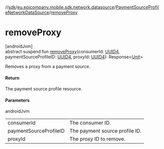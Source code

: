 //[sdk](../../../index.md)/[eu.epicompany.mobile.sdk.network.datasource](../index.md)/[PaymentSourceProfileNetworkDataSource](index.md)/[removeProxy](remove-proxy.md)

# removeProxy

[androidJvm]\
abstract suspend fun [removeProxy](remove-proxy.md)(consumerId: [UUID4](../../eu.epicompany.mobile.android.datatypes/index.md#229649042%2FClasslikes%2F462465411), paymentSourceProfileID: [UUID4](../../eu.epicompany.mobile.android.datatypes/index.md#229649042%2FClasslikes%2F462465411), proxyId: [UUID4](../../eu.epicompany.mobile.android.datatypes/index.md#229649042%2FClasslikes%2F462465411)): Response&lt;[Unit](https://kotlinlang.org/api/latest/jvm/stdlib/kotlin/-unit/index.html)&gt;

Removes a proxy from a payment source.

#### Return

The payment source profile resource.

#### Parameters

androidJvm

| | |
|---|---|
| consumerId | The consumer ID. |
| paymentSourceProfileID | The payment source profile ID. |
| proxyId | The proxy ID to remove. |
